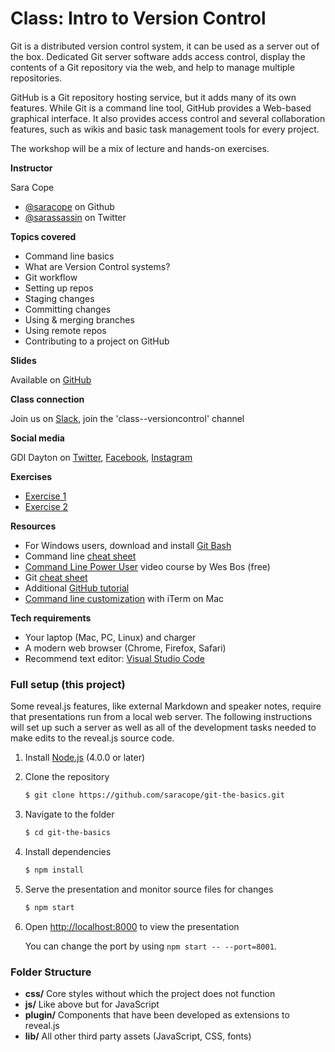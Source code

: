 # Class: Intro to Version Control

Git is a distributed version control system, it can be used as a server out of the box. Dedicated Git server software adds access control, display the contents of a Git repository via the web, and help to manage multiple repositories. 

GitHub is a Git repository hosting service, but it adds many of its own features. While Git is a command line tool, GitHub provides a Web-based graphical interface. It also provides access control and several collaboration features, such as wikis and basic task management tools for every project.

The workshop will be a mix of lecture and hands-on exercises. 

**Instructor**

Sara Cope

* [@saracope](https://github.com/saracope) on Github
* [@sarassassin](https://twitter.com/sarassassin) on Twitter

**Topics covered**

* Command line basics
* What are Version Control systems?
* Git workflow
* Setting up repos
* Staging changes
* Committing changes
* Using & merging branches
* Using remote repos
* Contributing to a project on GitHub 

**Slides**

Available on [GitHub](https://gdidayton.github.io/intro-to-version-control)

**Class connection**

Join us on [Slack](https://join.slack.com/t/gdidayton/shared_invite/enQtNDYwMTQ5Njk0OTk2LWJhYTk0MDkxOGM2OGEyNjE0ZjAwOTNiNDdhNWRhZGIzNTMzMmFmYzgzYzgzMzk5ZTQ1N2Y0ZGM4ZDBiZGZkZmQ), join the 'class--versioncontrol' channel

**Social media**

GDI Dayton on [Twitter](https://twitter.com/gdidayton), [Facebook](https://www.facebook.com/gdidayton), [Instagram](https://www.instagram.com/gdidayton/)

**Exercises**

* [Exercise 1](https://github.com/saracope/intro-to-version-control/blob/master/commit_exercise.html)
* [Exercise 2](https://github.com/saracope/intro-to-version-control/blob/master/branch_exercise.html)

**Resources**
* For Windows users, download and install [Git Bash](https://git-scm.com/downloads)
* Command line [cheat sheet](https://www.git-tower.com/blog/command-line-cheat-sheet/)
* [Command Line Power User](https://commandlinepoweruser.com/) video course by Wes Bos (free)
* Git [cheat sheet](https://education.github.com/git-cheat-sheet-education.pdf)
* Additional [GitHub tutorial](https://try.github.io/)
* [Command line customization](http://www.andrewconnell.com/blog/customizing-your-iterm-prompt-on-macos-for-productivity) with iTerm on Mac

**Tech requirements**

* Your laptop (Mac, PC, Linux) and charger
* A modern web browser (Chrome, Firefox, Safari)
* Recommend text editor: [Visual Studio Code](https://code.visualstudio.com/download)




### Full setup (this project)

Some reveal.js features, like external Markdown and speaker notes, require that presentations run from a local web server. The following instructions will set up such a server as well as all of the development tasks needed to make edits to the reveal.js source code.

1. Install [Node.js](http://nodejs.org/) (4.0.0 or later)

1. Clone the repository
   ```sh
   $ git clone https://github.com/saracope/git-the-basics.git
   ```

1. Navigate to the folder
   ```sh
   $ cd git-the-basics
   ```

1. Install dependencies
   ```sh
   $ npm install
   ```

1. Serve the presentation and monitor source files for changes
   ```sh
   $ npm start
   ```

1. Open <http://localhost:8000> to view the presentation

   You can change the port by using `npm start -- --port=8001`.

### Folder Structure

- **css/** Core styles without which the project does not function
- **js/** Like above but for JavaScript
- **plugin/** Components that have been developed as extensions to reveal.js
- **lib/** All other third party assets (JavaScript, CSS, fonts)


